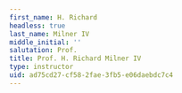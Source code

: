 ```yaml
---
first_name: H. Richard
headless: true
last_name: Milner IV
middle_initial: ''
salutation: Prof.
title: Prof. H. Richard Milner IV
type: instructor
uid: ad75cd27-cf58-2fae-3fb5-e06daebdc7c4
---
```


